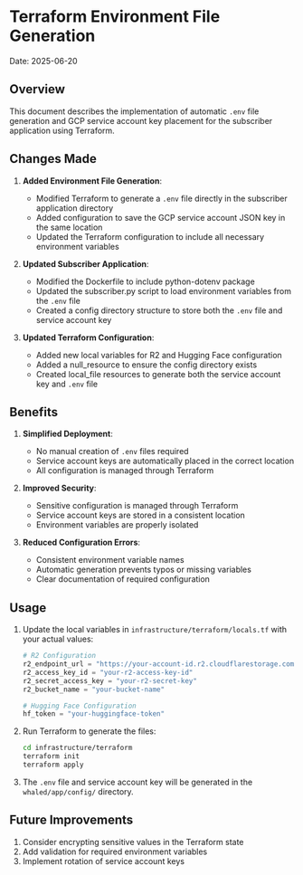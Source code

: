# Terraform Environment File Generation

Date: 2025-06-20

## Overview

This document describes the implementation of automatic `.env` file generation and GCP service account key placement for the subscriber application using Terraform.

## Changes Made

1. **Added Environment File Generation**:
   - Modified Terraform to generate a `.env` file directly in the subscriber application directory
   - Added configuration to save the GCP service account JSON key in the same location
   - Updated the Terraform configuration to include all necessary environment variables

2. **Updated Subscriber Application**:
   - Modified the Dockerfile to include python-dotenv package
   - Updated the subscriber.py script to load environment variables from the `.env` file
   - Created a config directory structure to store both the `.env` file and service account key

3. **Updated Terraform Configuration**:
   - Added new local variables for R2 and Hugging Face configuration
   - Added a null_resource to ensure the config directory exists
   - Created local_file resources to generate both the service account key and `.env` file

## Benefits

1. **Simplified Deployment**:
   - No manual creation of `.env` files required
   - Service account keys are automatically placed in the correct location
   - All configuration is managed through Terraform

2. **Improved Security**:
   - Sensitive configuration is managed through Terraform
   - Service account keys are stored in a consistent location
   - Environment variables are properly isolated

3. **Reduced Configuration Errors**:
   - Consistent environment variable names
   - Automatic generation prevents typos or missing variables
   - Clear documentation of required configuration

## Usage

1. Update the local variables in `infrastructure/terraform/locals.tf` with your actual values:
   ```terraform
   # R2 Configuration
   r2_endpoint_url = "https://your-account-id.r2.cloudflarestorage.com"
   r2_access_key_id = "your-r2-access-key-id"
   r2_secret_access_key = "your-r2-secret-key"
   r2_bucket_name = "your-bucket-name"

   # Hugging Face Configuration
   hf_token = "your-huggingface-token"
   ```

2. Run Terraform to generate the files:
   ```bash
   cd infrastructure/terraform
   terraform init
   terraform apply
   ```

3. The `.env` file and service account key will be generated in the `whaled/app/config/` directory.

## Future Improvements

1. Consider encrypting sensitive values in the Terraform state
2. Add validation for required environment variables
3. Implement rotation of service account keys